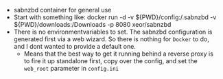 * sabnzbd container for general use
* Start with something like: docker run -d -v ${PWD}/config:/.sabnzbd -v ${PWD}/downloads:/Downloads -p 8080 xeor/sabnzbd
* There is no environmentvariables to set. The sabnzbd configuration is generated first via a web wizard. So there is nothing for `Docker` to do, and I dont wanted to provide a default one.
  * Means that the best way to get it running behind a reverse proxy is to fire it up standalone first, copy over the config, and set the `web_root` parameter in `config.ini`
